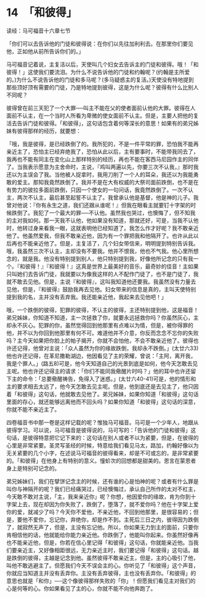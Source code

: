 # 14　「和彼得」


读经：马可福音十六章七节

「你们可以去告诉他的门徒和彼得说：在你们以先往加利利去。在那里你们要见他，正如他从前所告诉你们的。」

马可福音记着说，主复活以后，天使叫几个妇女去告诉主的门徒和彼得。哦！「和彼得！」这使我们要流泪。为什么不说告诉他的门徒和约翰呢？(约翰是主所爱的。)为什么不说告诉他的门徒和多马呢？(多马疑惑主的复活。)天使没有特地提到那些顶好顶有需要的门徒，乃是特地提到彼得，这是为什么呢？彼得有什么比别人不同呢？

彼得曾在前三天犯了一个大罪──叫主不能在父的使者面前认他的大罪。彼得在人面前不认主，在一个当时人所看为卑微的使女面前不认主。但是，主要人把他的复活去告诉门徒和彼得。「和彼得」，这句话包含着何等深长的意思！如果有的弟兄姊妹有彼得那样的经历，就要想：

「哦，我是彼得，是已经跌倒了的。我所犯的，不是一件平常的罪，恐怕我不能再亲近主了，恐怕主已经弃绝我了，恐怕从此以后，主有要事时，不能带我同去了，我再也不能有同主在变化山上那样特别的经历，再也不能在客西马尼园作主的同伴了。当我表示愿意为主舍命时，主说，『鸡叫两遍以先，你要三次不认我，』那时我还以为主误会了我。当他被人捉拿时，我用刀削了一个人的耳朵，我还以为我能勇敢的爱主。那知我竟然跌倒了。我并不是在大有权威的大祭司面前跌倒，也不是在有势力的彼拉多面前跌倒，只因一个使女的一句问话，我竟然跌倒了。一次不认主，两次不认主，最后甚至起誓不认主了。我曾承认他是基督，他是神的儿子。我曾对他说：『你有永生之道，我们还跟从谁呢！』但我在眼看主就要钉十字架的时候跌倒了。我犯了一个最大的罪──不认他。虽然我也哭过，也懊悔了，但不知我的主对我如何。那一天我不认他，他如果没有知道，那就还好，可是，当我不认他时，他转过身来看我一眼，这就表明他已经知道了。我怎么作才好呢？我不敢亲近他了。他虽然爱我，但我不敢亲近他，因为有一个罪把我和他隔开了。也许从此以后再也不能亲近他了。但是，主复活了，几个妇女带信来，明明提到特别告诉我。哦，我虽然三次不认主，主却没有不要我。他并不恨我，他也不气我。他心里所想念的，就是我。他没有特别提到别人，他只特别提到我，好像他所记念的只有我一个。『和彼得！』『和彼得！』这真是世界上最美好的音乐，最奇妙的佳音！主如果只叫她们去告诉门徒，我就要以为像我这样的人不配作门徒了，也不是门徒了，我就不敢去见他。但是，主说『和彼得』，这叫我知道他还要我。我虽然没有力量去见他，但是，『和彼得』鼓励我再去见他。妇女带来的信息是真的，主叫天使特别提到我的名，主并没有丢弃我。我还能亲近他，我起来去见他吧！」

哦，一个跌倒的彼得，犯罪的彼得，不认主的彼得，主还特别提到他，这是福音！弟兄姊妹，你知道不知道，主一次拯救了你，就要永远拯救你吗？你虽然灰心，主却永不灰心。犯罪的你，虽然觉得回到他那里有点难以为情，但是，被你得罪的他，并不以为你回到他那里有何不可。难道他并不介意，你反而念念不忘你的失败吗？主今天如果把你脸上的帕子揭开，你就不会怕他，不会不敢亲近他了。彼得也许还记得，他曾对主说：「众人虽然为你的缘故跌倒，我却永不跌倒。」(太廿六33)他也许还记得，在革尼撒勒湖边，他因看见了主的荣耀，曾说：「主阿，离开我，我是个罪人。」(路五8)可是，他今天知道自己的光景到底是如何，他今天怎敢去见主呢。他也许还记得主的请求：「你们不能同我儆醒片时吗？」他的耳中也许还留下主的命令：「总要儆醒祷告，免得入了迷惑。」(太廿六40-41)可是，他的情形和主的要求相去太远了，他今天怎敢去见主呢。但是，他到底还是去见主了，他只因着「和彼得」这句话，他就敢去见他了。弟兄姊妹，如果你知道「和彼得」这句话里面的存心，就还能够远离他而不回头吗？如果你知道「和彼得」这句话的深意，你就不能不亲近主了。

四卷福音书中那一卷是这样记载的呢？惟独马可福音。马可是一个少年人，地跟从彼得学习。可以说，马可福音是彼得说的，马可写的：「告诉他的门徒和彼得」这句话，是彼得特意把它记下来的：这句话在别人或者不以为紧要，但是，在彼得的心里是非常紧要。圣灵写圣经的时候，特意给我们看见马太，路加，约翰好像以为无关紧要的几个小字，在述说马可福音的彼得看来，却是不可或忘的，是非常紧要的。「和彼得」在他身上有特别的意义。憧蚧次的回想都是甜美的。恩言在蒙恩者身上是特别可记念的。

弟兄姊妹们，我们在擘饼记念主的时候，还有谁的心是怕神的呢？或者有什么罪是叫你与神隔开的呢？我们已经痛哭过，已经懊悔过，承认自己所作的太对不杠主，今天敢不敢对主说，「主，我来亲近你」呢？你想，他因爱你的缘故，肯为你到十字架上去，现在却因为你失败了，跌倒了，堕落了，就不爱你吗？他在十字架上爱你的爱，就减少了吗？今天你不爱他，不亲近他，不回到他那里，是很容易的；但是，要他不爱你，忘记你，弃绝你，却是作不到。主死后三日之内，彼得因为跌倒了，就寂然无声了，但是，主没有忘记他。所以，你如果无力到主的面前，只要你肯相信他的话，他就能给你能力亲近他。你跌倒了，他能叫你起来。你虽然好像再也不能亲近他，但是，你若在信心里记得「和彼得」这句话，你就能亲近他。当我们要亲近主，又好像相距很远，无力亲近主时，我们要记得「和彼得」这句话。越是跌倒的彼得，主越是记念到他。虽然彼得不敢亲近主，但是，主的心吸引了他，叫他不敢逃避主了。但愿我们今天不误会主的心。你听见了「和彼得」这个声音，你就应当知道主并没有丢弃你。主没有丢弃彼得，主也没有丢弃你。「和彼得」的意思也就是「和你」──这个像彼得那样失败的「你」！但愿我们看见主对我们的心是何等的心。你如果看见了主的心，你就不能不向他奔跑了。

